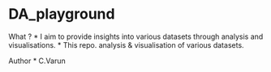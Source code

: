 # DA_playground

What ?
	* I aim to provide insights into various datasets through analysis and visualisations.
	* This repo. analysis & visualisation of various datasets.

Author 
	* C.Varun
	
	

